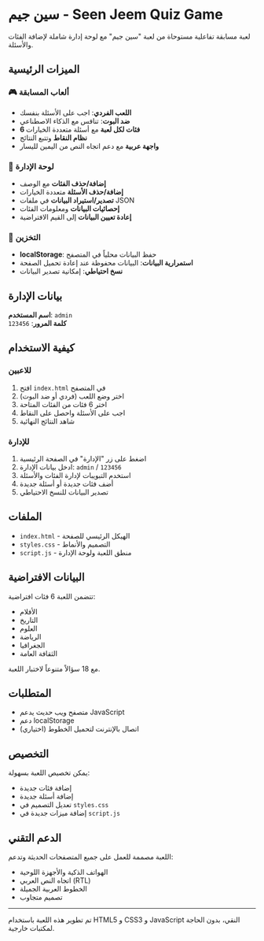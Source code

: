 # سين جيم - Seen Jeem Quiz Game

لعبة مسابقة تفاعلية مستوحاة من لعبة "سين جيم" مع لوحة إدارة شاملة لإضافة الفئات والأسئلة.

## الميزات الرئيسية

### 🎮 ألعاب المسابقة
- **اللعب الفردي**: اجب على الأسئلة بنفسك
- **ضد البوت**: تنافس مع الذكاء الاصطناعي
- **6 فئات لكل لعبة** مع أسئلة متعددة الخيارات
- **نظام النقاط** وتتبع النتائج
- **واجهة عربية** مع دعم اتجاه النص من اليمين لليسار

### 🔧 لوحة الإدارة
- **إضافة/حذف الفئات** مع الوصف
- **إضافة/حذف الأسئلة** متعددة الخيارات
- **تصدير/استيراد البيانات** في ملفات JSON
- **إحصائيات البيانات** ومعلومات الفئات
- **إعادة تعيين البيانات** إلى القيم الافتراضية

### 💾 التخزين
- **localStorage**: حفظ البيانات محلياً في المتصفح
- **استمرارية البيانات**: البيانات محفوظة عند إعادة تحميل الصفحة
- **نسخ احتياطي**: إمكانية تصدير البيانات

## بيانات الإدارة

**اسم المستخدم**: `admin`  
**كلمة المرور**: `123456`

## كيفية الاستخدام

### للاعبين
1. افتح `index.html` في المتصفح
2. اختر وضع اللعب (فردي أو ضد البوت)
3. اختر 6 فئات من الفئات المتاحة
4. اجب على الأسئلة واحصل على النقاط
5. شاهد النتائج النهائية

### للإدارة
1. اضغط على زر "الإدارة" في الصفحة الرئيسية
2. ادخل بيانات الإدارة: `admin` / `123456`
3. استخدم التبويبات لإدارة الفئات والأسئلة
4. أضف فئات جديدة أو أسئلة جديدة
5. تصدير البيانات للنسخ الاحتياطي

## الملفات

- `index.html` - الهيكل الرئيسي للصفحة
- `styles.css` - التصميم والأنماط
- `script.js` - منطق اللعبة ولوحة الإدارة

## البيانات الافتراضية

تتضمن اللعبة 6 فئات افتراضية:
- الأفلام
- التاريخ  
- العلوم
- الرياضة
- الجغرافيا
- الثقافة العامة

مع 18 سؤالاً متنوعاً لاختبار اللعبة.

## المتطلبات

- متصفح ويب حديث يدعم JavaScript
- دعم localStorage
- اتصال بالإنترنت لتحميل الخطوط (اختياري)

## التخصيص

يمكن تخصيص اللعبة بسهولة:
- إضافة فئات جديدة
- إضافة أسئلة جديدة
- تعديل التصميم في `styles.css`
- إضافة ميزات جديدة في `script.js`

## الدعم التقني

اللعبة مصممة للعمل على جميع المتصفحات الحديثة وتدعم:
- الهواتف الذكية والأجهزة اللوحية
- اتجاه النص العربي (RTL)
- الخطوط العربية الجميلة
- تصميم متجاوب

---

تم تطوير هذه اللعبة باستخدام HTML5 و CSS3 و JavaScript النقي، بدون الحاجة لمكتبات خارجية.
